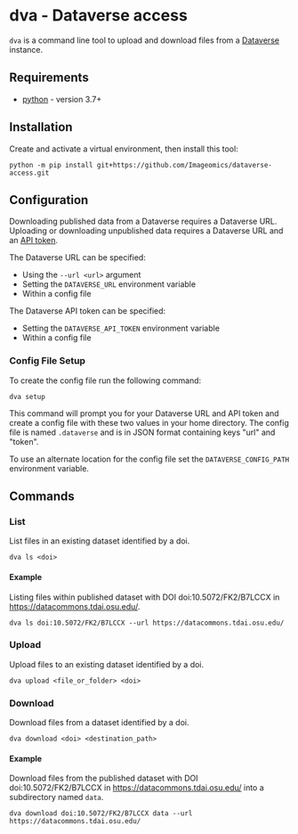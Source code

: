 # dva - Dataverse access
`dva` is a command line tool to upload and download files from a [Dataverse](https://dataverse.org/) instance.

## Requirements
- [python](https://www.python.org/) - version 3.7+

## Installation
Create and activate a virtual environment, then install this tool:
```
python -m pip install git+https://github.com/Imageomics/dataverse-access.git
```

## Configuration
Downloading published data from a Dataverse requires a Dataverse URL.
Uploading or downloading unpublished data requires a Dataverse URL and an [API token](https://guides.dataverse.org/en/latest/user/account.html#api-token).

The Dataverse URL can be specified:
- Using the `--url <url>` argument
- Setting the `DATAVERSE_URL` environment variable
- Within a config file

The Dataverse API token can be specified:
- Setting the `DATAVERSE_API_TOKEN` environment variable
- Within a config file

### Config File Setup
To create the config file run the following command:
```
dva setup
``` 
This command will prompt you for your Dataverse URL and API token and create a config file
with these two values in your home directory. The config file is named `.dataverse` and is in 
JSON format containing keys "url" and "token".

To use an alternate location for the config file set the `DATAVERSE_CONFIG_PATH` environment variable.

## Commands

### List
List files in an existing dataset identified by a doi.
```
dva ls <doi>
```

#### Example
Listing files within published dataset with DOI doi:10.5072/FK2/B7LCCX in https://datacommons.tdai.osu.edu/.
```
dva ls doi:10.5072/FK2/B7LCCX --url https://datacommons.tdai.osu.edu/
```

### Upload
Upload files to an existing dataset identified by a doi.
```
dva upload <file_or_folder> <doi>
```

### Download
Download files from a dataset identified by a doi.
```
dva download <doi> <destination_path>
```

#### Example
Download files from the published dataset with DOI doi:10.5072/FK2/B7LCCX in https://datacommons.tdai.osu.edu/ into a subdirectory named `data`.
```
dva download doi:10.5072/FK2/B7LCCX data --url https://datacommons.tdai.osu.edu/
```
